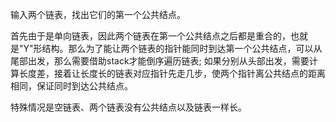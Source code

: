 
输入两个链表，找出它们的第一个公共结点。

首先由于是单向链表，因此两个链表在第一个公共结点之后都是重合的，也就是"Y"形结构。那么为了能让两个链表的指针能同时到达第一个公共结点，可以从尾部出发，那么需要借助stack才能倒序遍历链表; 如果分别从头部出发，需要计算长度差，接着让长度长的链表对应指针先走几步，使两个指针离公共结点的距离相同，保证同时到达公共结点。

特殊情况是空链表、两个链表没有公共结点以及链表一样长。
